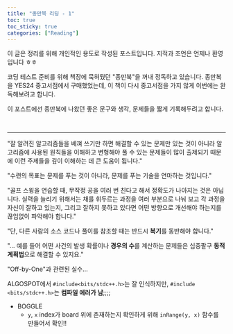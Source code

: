 ```yaml
---
title: "종만북 리딩 - 1"
toc: true
toc_sticky: true
categories: ["Reading"]
---
```



이 글은 정리를 위해 개인적인 용도로 작성된 포스트입니다. 지적과 조언은 언제나 환영입니다 ㅎㅎ

코딩 테스트 준비를 위해 책장에 묵혀뒀던 "종만북"을 꺼내 정독하고 있습니다. 종만복을 YES24 중고서점에서 구매했었는데, 이 책이 다시 중고서점을 가지 않게 이번에는 완독해보려고 합니다.

이 포스트에선 종만북에 나왔던 좋은 문구와 생각, 문제들을 짧게 기록해두려고 합니다.

<br>
<hr>

"잘 알려진 알고리즘들을 베껴 쓰기만 하면 해결할 수 있는 문제만 있는 것이 아니라 알고리즘에 사용된 원칙들을 이해하고 변형해야 풀 수 있는 문제들이 많이 출제되기 때문에 이런 주제들을 깊이 이해하는 데 큰 도움이 됩니다."

"수련의 목표는 문제를 푸는 것이 아니라, 문제를 푸는 기술을 연마하는 것입니다."

"골프 스윙을 연습할 때, 무작정 공을 여러 번 친다고 해서 정확도가 나아지는 것은 아닙니다. 실력을 늘리기 위해서는 채를 휘두르는 과정을 여러 부분으로 나눠 보고 각 과정을 자신이 잘하고 있는지, 그리고 잘하지 못하고 있다면 어떤 방향으로 개선해야 하는지를 끊임없이 파악해야 합니다."

"단, 다른 사람의 소스 코드나 풀이를 참조할 때는 반드시 **복기**를 동반해야 합니다."

"... 예를 들어 어떤 사건의 발생 확률이나 **경우의 수**를 계산하는 문제들은 십중팔구 **동적 계획법**으로 해결할 수 있지요."


"Off-by-One"과 관련된 실수...

ALGOSPOT에서 `#include<bits/stdc++.h>`는 잘 인식하지만, `#include <bits/stdc++.h>`는 **컴파일 에러가 남**;;;;


- BOGGLE
  - `y`, `x` index가 board 위에 존재하는지 확인하게 위해 `inRange(y, x)` 함수를 만들어서 확인!!

